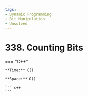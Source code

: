 ```yaml
---
tags:
- Dynamic Programming
- Bit Manipulation
- Unsolved
---
```



# 338. Counting Bits

=== "C++"

    **Time:** O()

    **Space:** O()

    ``` c++
    ```